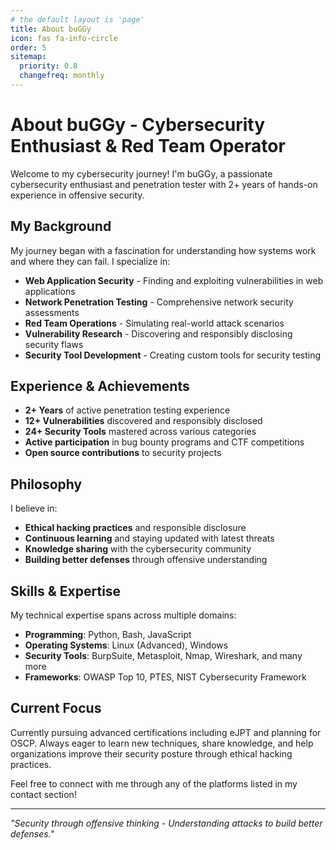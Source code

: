 ```yaml
---
# the default layout is 'page'
title: About buGGy
icon: fas fa-info-circle
order: 5
sitemap:
  priority: 0.8
  changefreq: monthly
---
```


<!-- SEO Enhancement for About Page -->
<meta name="description" content="Learn about buGGy (buggymaytricks), a passionate cybersecurity enthusiast and penetration tester with 2+ years of hands-on experience in offensive security, ethical hacking, and red team operations.">
<meta name="keywords" content="buGGy about, buggymaytricks about, cybersecurity enthusiast, penetration tester, ethical hacker, red team operator, security researcher, bug bounty hunter, vulnerability researcher">

# About buGGy - Cybersecurity Enthusiast & Red Team Operator

Welcome to my cybersecurity journey! I'm buGGy, a passionate cybersecurity enthusiast and penetration tester with 2+ years of hands-on experience in offensive security.

## My Background

My journey began with a fascination for understanding how systems work and where they can fail. I specialize in:

- **Web Application Security** - Finding and exploiting vulnerabilities in web applications
- **Network Penetration Testing** - Comprehensive network security assessments
- **Red Team Operations** - Simulating real-world attack scenarios
- **Vulnerability Research** - Discovering and responsibly disclosing security flaws
- **Security Tool Development** - Creating custom tools for security testing

## Experience & Achievements

- **2+ Years** of active penetration testing experience
- **12+ Vulnerabilities** discovered and responsibly disclosed
- **24+ Security Tools** mastered across various categories
- **Active participation** in bug bounty programs and CTF competitions
- **Open source contributions** to security projects

## Philosophy

I believe in:
- **Ethical hacking practices** and responsible disclosure
- **Continuous learning** and staying updated with latest threats
- **Knowledge sharing** with the cybersecurity community
- **Building better defenses** through offensive understanding

## Skills & Expertise

My technical expertise spans across multiple domains:

- **Programming**: Python, Bash, JavaScript
- **Operating Systems**: Linux (Advanced), Windows
- **Security Tools**: BurpSuite, Metasploit, Nmap, Wireshark, and many more
- **Frameworks**: OWASP Top 10, PTES, NIST Cybersecurity Framework

## Current Focus

Currently pursuing advanced certifications including eJPT and planning for OSCP. Always eager to learn new techniques, share knowledge, and help organizations improve their security posture through ethical hacking practices.

Feel free to connect with me through any of the platforms listed in my contact section!

---

*"Security through offensive thinking - Understanding attacks to build better defenses."*
